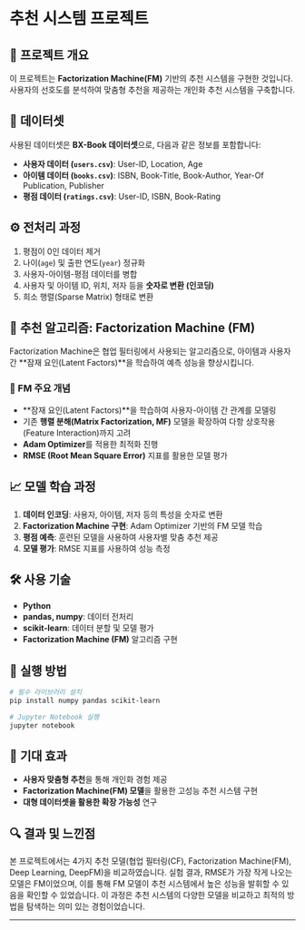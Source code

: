 # 추천 시스템 프로젝트

## 📌 프로젝트 개요
이 프로젝트는 **Factorization Machine(FM)** 기반의 추천 시스템을 구현한 것입니다. 사용자의 선호도를 분석하여 맞춤형 추천을 제공하는 개인화 추천 시스템을 구축합니다.

## 📂 데이터셋
사용된 데이터셋은 **BX-Book 데이터셋**으로, 다음과 같은 정보를 포함합니다:
- **사용자 데이터 (`users.csv`)**: User-ID, Location, Age
- **아이템 데이터 (`books.csv`)**: ISBN, Book-Title, Book-Author, Year-Of Publication, Publisher
- **평점 데이터 (`ratings.csv`)**: User-ID, ISBN, Book-Rating

## ⚙️ 전처리 과정
1. 평점이 0인 데이터 제거
2. 나이(`age`) 및 출판 연도(`year`) 정규화
3. 사용자-아이템-평점 데이터를 병합
4. 사용자 및 아이템 ID, 위치, 저자 등을 **숫자로 변환 (인코딩)**
5. 희소 행렬(Sparse Matrix) 형태로 변환

## 🤖 추천 알고리즘: **Factorization Machine (FM)**
Factorization Machine은 협업 필터링에서 사용되는 알고리즘으로, 아이템과 사용자 간 **잠재 요인(Latent Factors)**을 학습하여 예측 성능을 향상시킵니다.

### 🔹 FM 주요 개념
- **잠재 요인(Latent Factors)**을 학습하여 사용자-아이템 간 관계를 모델링
- 기존 **행렬 분해(Matrix Factorization, MF)** 모델을 확장하여 다항 상호작용(Feature Interaction)까지 고려
- **Adam Optimizer**를 적용한 최적화 진행
- **RMSE (Root Mean Square Error)** 지표를 활용한 모델 평가

## 📈 모델 학습 과정
1. **데이터 인코딩**: 사용자, 아이템, 저자 등의 특성을 숫자로 변환
2. **Factorization Machine 구현**: Adam Optimizer 기반의 FM 모델 학습
3. **평점 예측**: 훈련된 모델을 사용하여 사용자별 맞춤 추천 제공
4. **모델 평가**: RMSE 지표를 사용하여 성능 측정

## 🛠 사용 기술
- **Python**
- **pandas, numpy**: 데이터 전처리
- **scikit-learn**: 데이터 분할 및 모델 평가
- **Factorization Machine (FM)** 알고리즘 구현

## 🚀 실행 방법
```bash
# 필수 라이브러리 설치
pip install numpy pandas scikit-learn

# Jupyter Notebook 실행
jupyter notebook
```

## 📌 기대 효과
- **사용자 맞춤형 추천**을 통해 개인화 경험 제공
- **Factorization Machine(FM) 모델**을 활용한 고성능 추천 시스템 구현
- **대형 데이터셋을 활용한 확장 가능성** 연구

## 🔍 결과 및 느낀점
본 프로젝트에서는 4가지 추천 모델(협업 필터링(CF), Factorization Machine(FM), Deep Learning, DeepFM)을 비교하였습니다. 
실험 결과, RMSE가 가장 작게 나오는 모델은 FM이었으며, 이를 통해 FM 모델이 추천 시스템에서 높은 성능을 발휘할 수 있음을 확인할 수 있었습니다. 
이 과정은 추천 시스템의 다양한 모델을 비교하고 최적의 방법을 탐색하는 의미 있는 경험이었습니다.

---

